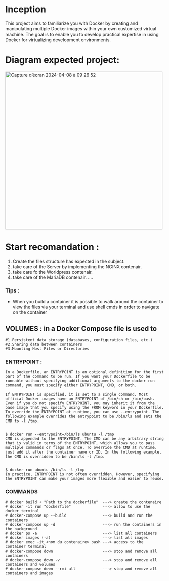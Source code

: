 # Inception
This project aims to familiarize you with Docker by creating and manipulating multiple Docker images within your own customized virtual machine. The goal is to enable you to develop practical expertise in using Docker for virtualizing development environments.

# Diagram expected project:
<img width="497" alt="Capture d’écran 2024-04-08 à 09 26 52" src="https://github.com/Arcadiastyx/Inception/assets/72890174/6d11a1da-aa2f-47b9-940d-530d322ea484">

# Start recomandation : 
1. Create the files structure has expected in the subject.
2. take care of the Server by implementing the NGINX contenair.
3. take care fo the Worldpress contenair.
4. take care of the MariaDB contenair.
....

### Tips : 
- When you build a container it is possible to walk around the container to view the files via your terminal and use shell cmds in order to navigate on the container

## VOLUMES : in a Docker Compose file is used to
``` 
#1.Persistent data storage (databases, configuration files, etc.)
#2.Sharing data between containers
#3.Mounting Host Files or Directories
```

### ENTRYPOINT :
``` 
In a Dockerfile, an ENTRYPOINT is an optional definition for the first part of the command to be run. If you want your Dockerfile to be runnable without specifying additional arguments to the docker run command, you must specify either ENTRYPOINT, CMD, or both.

If ENTRYPOINT is specified, it is set to a single command. Most official Docker images have an ENTRYPOINT of /bin/sh or /bin/bash. Even if you do not specify ENTRYPOINT, you may inherit it from the base image that you specify using the FROM keyword in your Dockerfile. To override the ENTRYPOINT at runtime, you can use --entrypoint. The following example overrides the entrypoint to be /bin/ls and sets the CMD to -l /tmp.


$ docker run --entrypoint=/bin/ls ubuntu -l /tmp
CMD is appended to the ENTRYPOINT. The CMD can be any arbitrary string that is valid in terms of the ENTRYPOINT, which allows you to pass multiple commands or flags at once. To override the CMD at runtime, just add it after the container name or ID. In the following example, the CMD is overridden to be /bin/ls -l /tmp.


$ docker run ubuntu /bin/ls -l /tmp
In practice, ENTRYPOINT is not often overridden. However, specifying the ENTRYPOINT can make your images more flexible and easier to reuse.
``` 

### COMMANDS ###
``` 
# docker build + "Path to the dockerfile"  ---> create the contenaire
# docker -it run "dockerfile"              ---> allow to use the docker terminal
# docker-compose up --build                ---> build and run the containers
# docker-compose up -d                     ---> run the containers in the background
# docker ps -a                             ---> list all containers
# docker images (-a)                       ---> list all images
# docker exec -it <nom du contenaire> bash ---> access to the container terminal
# docker-compose down                      ---> stop and remove all containers
# docker-compose down -v                   ---> stop and remove all containers and volumes
# docker-compose down --rmi all            ---> stop and remove all containers and images
``` 







